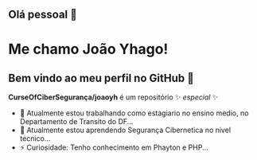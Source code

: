 ## Olá pessoal 👋
# Me chamo João Yhago!
## Bem vindo ao meu perfil no GitHub 👋

**CurseOfCiberSegurança/joaoyh** é um repositório ✨ _especial_ ✨ 

- 🔭 Atualmente estou trabalhando como estagiario no ensino medio, no Departamento de Transito do DF...
- 🌱 Atualmente estou aprendendo Segurança Cibernetica no nivel tecnico...
- ⚡ Curiosidade: Tenho conhecimento em Phayton e PHP...


<link rel="stylesheet" type='text/css' href="https://cdn.jsdelivr.net/gh/devicons/devicon@latest/devicon.min.css" />
